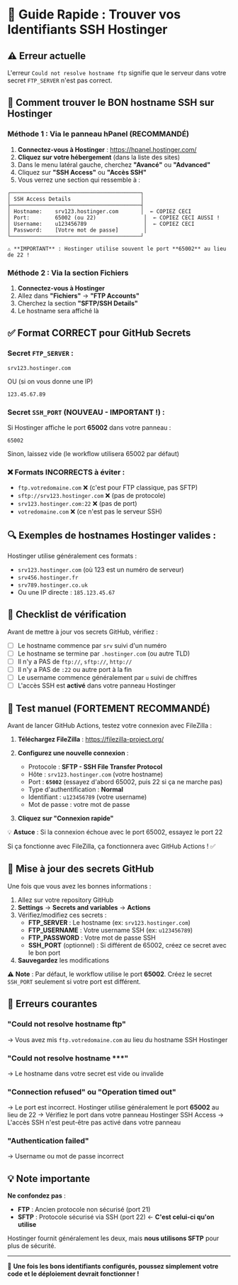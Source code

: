 # 🔑 Guide Rapide : Trouver vos Identifiants SSH Hostinger

## ⚠️ Erreur actuelle
L'erreur `Could not resolve hostname ftp` signifie que le serveur dans votre secret `FTP_SERVER` n'est pas correct.

## 📍 Comment trouver le BON hostname SSH sur Hostinger

### Méthode 1 : Via le panneau hPanel (RECOMMANDÉ)

1. **Connectez-vous à Hostinger** : https://hpanel.hostinger.com/
2. **Cliquez sur votre hébergement** (dans la liste des sites)
3. Dans le menu latéral gauche, cherchez **"Avancé"** ou **"Advanced"**
4. Cliquez sur **"SSH Access"** ou **"Accès SSH"**
5. Vous verrez une section qui ressemble à :

```
┌─────────────────────────────────────────┐
│ SSH Access Details                      │
├─────────────────────────────────────────┤
│ Hostname:    srv123.hostinger.com       │  ← COPIEZ CECI
│ Port:        65002 (ou 22)               │  ← COPIEZ CECI AUSSI !
│ Username:    u123456789                  │  ← COPIEZ CECI
│ Password:    [Votre mot de passe]        │
└─────────────────────────────────────────┘

⚠️ **IMPORTANT** : Hostinger utilise souvent le port **65002** au lieu de 22 !
```

### Méthode 2 : Via la section Fichiers

1. **Connectez-vous à Hostinger**
2. Allez dans **"Fichiers"** → **"FTP Accounts"**
3. Cherchez la section **"SFTP/SSH Details"**
4. Le hostname sera affiché là

## ✅ Format CORRECT pour GitHub Secrets

### Secret `FTP_SERVER` :
```
srv123.hostinger.com
```
OU (si on vous donne une IP)
```
123.45.67.89
```

### Secret `SSH_PORT` (NOUVEAU - IMPORTANT !) :
Si Hostinger affiche le port **65002** dans votre panneau :
```
65002
```
Sinon, laissez vide (le workflow utilisera 65002 par défaut)

### ❌ Formats INCORRECTS à éviter :
- `ftp.votredomaine.com` ❌ (c'est pour FTP classique, pas SFTP)
- `sftp://srv123.hostinger.com` ❌ (pas de protocole)
- `srv123.hostinger.com:22` ❌ (pas de port)
- `votredomaine.com` ❌ (ce n'est pas le serveur SSH)

## 🔍 Exemples de hostnames Hostinger valides :

Hostinger utilise généralement ces formats :
- `srv123.hostinger.com` (où 123 est un numéro de serveur)
- `srv456.hostinger.fr`
- `srv789.hostinger.co.uk`
- Ou une IP directe : `185.123.45.67`

## 📝 Checklist de vérification

Avant de mettre à jour vos secrets GitHub, vérifiez :

- [ ] Le hostname commence par `srv` suivi d'un numéro
- [ ] Le hostname se termine par `.hostinger.com` (ou autre TLD)
- [ ] Il n'y a PAS de `ftp://`, `sftp://`, `http://`
- [ ] Il n'y a PAS de `:22` ou autre port à la fin
- [ ] Le username commence généralement par `u` suivi de chiffres
- [ ] L'accès SSH est **activé** dans votre panneau Hostinger

## 🧪 Test manuel (FORTEMENT RECOMMANDÉ)

Avant de lancer GitHub Actions, testez votre connexion avec FileZilla :

1. **Téléchargez FileZilla** : https://filezilla-project.org/
2. **Configurez une nouvelle connexion** :
   - Protocole : **SFTP - SSH File Transfer Protocol**
   - Hôte : `srv123.hostinger.com` (votre hostname)
   - Port : **`65002`** (essayez d'abord 65002, puis 22 si ça ne marche pas)
   - Type d'authentification : **Normal**
   - Identifiant : `u123456789` (votre username)
   - Mot de passe : votre mot de passe

3. **Cliquez sur "Connexion rapide"**

💡 **Astuce** : Si la connexion échoue avec le port 65002, essayez le port 22

Si ça fonctionne avec FileZilla, ça fonctionnera avec GitHub Actions ! ✅

## 🔄 Mise à jour des secrets GitHub

Une fois que vous avez les bonnes informations :

1. Allez sur votre repository GitHub
2. **Settings** → **Secrets and variables** → **Actions**
3. Vérifiez/modifiez ces secrets :
   - **FTP_SERVER** : Le hostname (ex: `srv123.hostinger.com`)
   - **FTP_USERNAME** : Votre username SSH (ex: `u123456789`)
   - **FTP_PASSWORD** : Votre mot de passe SSH
   - **SSH_PORT** (optionnel) : Si différent de 65002, créez ce secret avec le bon port
4. **Sauvegardez** les modifications

⚠️ **Note** : Par défaut, le workflow utilise le port **65002**. Créez le secret `SSH_PORT` seulement si votre port est différent.

## 🚨 Erreurs courantes

### "Could not resolve hostname ftp"
→ Vous avez mis `ftp.votredomaine.com` au lieu du hostname SSH Hostinger

### "Could not resolve hostname ***"
→ Le hostname dans votre secret est vide ou invalide

### "Connection refused" ou "Operation timed out"
→ Le port est incorrect. Hostinger utilise généralement le port **65002** au lieu de 22
→ Vérifiez le port dans votre panneau Hostinger SSH Access
→ L'accès SSH n'est peut-être pas activé dans votre panneau

### "Authentication failed"
→ Username ou mot de passe incorrect

## 💡 Note importante

**Ne confondez pas** :
- **FTP** : Ancien protocole non sécurisé (port 21)
- **SFTP** : Protocole sécurisé via SSH (port 22) ← **C'est celui-ci qu'on utilise**

Hostinger fournit généralement les deux, mais **nous utilisons SFTP** pour plus de sécurité.

---

🎯 **Une fois les bons identifiants configurés, poussez simplement votre code et le déploiement devrait fonctionner !**

